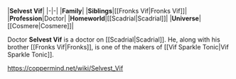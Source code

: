 |**Selvest Vif**|
|-|-|
|**Family**|
|**Siblings**|[[Fronks Vif\|Fronks Vif]]|
|**Profession**|Doctor|
|**Homeworld**|[[Scadrial\|Scadrial]]|
|**Universe**|[[Cosmere\|Cosmere]]|

Doctor **Selvest Vif** is a doctor on [[Scadrial\|Scadrial]].
He, along with his brother [[Fronks Vif\|Fronks]], is one of the makers of [[Vif Sparkle Tonic\|Vif Sparkle Tonic]].



https://coppermind.net/wiki/Selvest_Vif